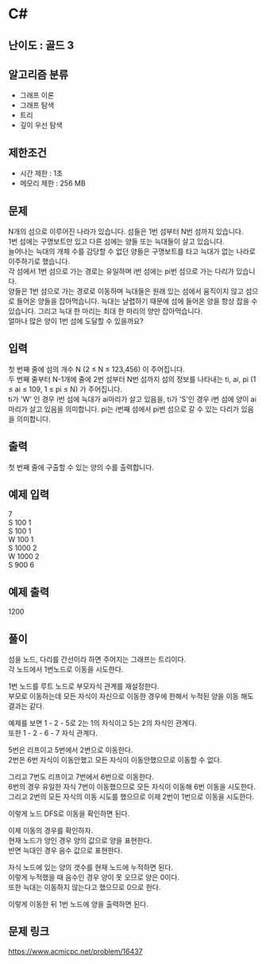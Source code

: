 # C#

## 난이도 : 골드 3

## 알고리즘 분류
  - 그래프 이론
  - 그래프 탐색
  - 트리
  - 깊이 우선 탐색

## 제한조건
  - 시간 제한 : 1초
  - 메모리 제한 : 256 MB

## 문제
N개의 섬으로 이루어진 나라가 있습니다. 섬들은 1번 섬부터 N번 섬까지 있습니다.<br/>
1번 섬에는 구명보트만 있고 다른 섬에는 양들 또는 늑대들이 살고 있습니다.<br/>
늘어나는 늑대의 개체 수를 감당할 수 없던 양들은 구명보트를 타고 늑대가 없는 나라로 이주하기로 했습니다.<br/>
각 섬에서 1번 섬으로 가는 경로는 유일하며 i번 섬에는 pi번 섬으로 가는 다리가 있습니다.<br/>
양들은 1번 섬으로 가는 경로로 이동하며 늑대들은 원래 있는 섬에서 움직이지 않고 섬으로 들어온 양들을 잡아먹습니다. 늑대는 날렵하기 때문에 섬에 들어온 양을 항상 잡을 수 있습니다. 그리고 늑대 한 마리는 최대 한 마리의 양만 잡아먹습니다.<br/>
얼마나 많은 양이 1번 섬에 도달할 수 있을까요?<br/>


## 입력
첫 번째 줄에 섬의 개수 N (2 ≤ N ≤ 123,456) 이 주어집니다.<br/>
두 번째 줄부터 N-1개에 줄에 2번 섬부터 N번 섬까지 섬의 정보를 나타내는 ti, ai, pi (1 ≤ ai ≤ 109, 1 ≤ pi ≤ N) 가 주어집니다.<br/>
ti가 'W' 인 경우 i번 섬에 늑대가 ai마리가 살고 있음을, ti가 'S'인 경우 i번 섬에 양이 ai마리가 살고 있음을 의미합니다. pi는 i번째 섬에서 pi번 섬으로 갈 수 있는 다리가 있음을 의미합니다.<br/>


## 출력
첫 번째 줄에 구출할 수 있는 양의 수를 출력합니다.<br/>


## 예제 입력
7<br/>
S 100 1<br/>
S 100 1<br/>
W 100 1<br/>
S 1000 2<br/>
W 1000 2<br/>
S 900 6<br/>


## 예제 출력
1200<br/>


## 풀이
섬을 노드, 다리를 간선이라 하면 주어지는 그래프는 트리이다.<br/>
각 노드에서 1번노드로 이동을 시도한다.<br/>


1번 노드를 루트 노드로 부모자식 관계를 재설정한다.<br/>
부모로 이동하는데 모든 자식이 자신으로 이동한 경우에 한해서 누적된 양을 이동 해도 결과는 같다.<br/>


예제를 보면 1 - 2 - 5로 2는 1의 자식이고 5는 2의 자식인 관계다.<br/>
또한 1 - 2 - 6 - 7 자식 관계다.<br/>


5번은 리프이고 5번에서 2번으로 이동한다.<br/>
2번은 6번 자식이 이동안했고 모든 자식이 이동안했으므로 이동할 수 없다.<br/>


그리고 7번도 리프이고 7번에서 6번으로 이동한다.<br/>
6번의 경우 유일한 자식 7번이 이동했으므로 모든 자식이 이동해 6번 이동을 시도한다.<br/>
그리고 2번의 모든 자식의 이동 시도를 했으므로 이제 2번이 1번으로 이동을 시도한다.<br/>


이렇게 노드 DFS로 이동을 확인하면 된다.<br/>


이제 이동의 경우를 확인하자.<br/>
현재 노드가 양인 경우 양의 값으로 양을 표현한다.<br/>
반면 늑대인 경우 음수 값으로 표현한다.<br/>


자식 노드에 있는 양의 갯수를 현재 노드에 누적하면 된다.<br/>
이렇게 누적했을 때 음수인 경우 양이 못 오므로 양은 0이다.<br/>
또한 늑대는 이동하지 않는다고 했으므로 0으로 한다.<br/>


이렇게 이동한 뒤 1번 노드에 양을 출력하면 된다.<br/>


## 문제 링크
https://www.acmicpc.net/problem/16437